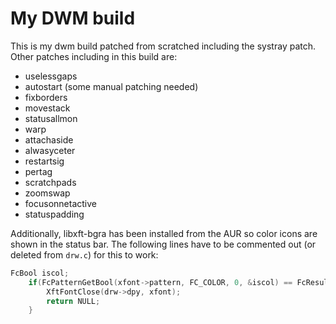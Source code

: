# My DWM build

This is my dwm build patched from scratched including the systray patch. Other patches including in this build are:

- uselessgaps
- autostart (some manual patching needed)
- fixborders
- movestack
- statusallmon
- warp
- attachaside
- alwasyceter
- restartsig
- pertag
- scratchpads
- zoomswap
- focusonnetactive
- statuspadding


Additionally, libxft-bgra has been installed from the AUR so color icons are shown in the status bar. The following lines have to be commented out (or deleted from `drw.c`) for this to work:

```c
FcBool iscol;
	if(FcPatternGetBool(xfont->pattern, FC_COLOR, 0, &iscol) == FcResultMatch && iscol) {
		XftFontClose(drw->dpy, xfont);
		return NULL;
	}
```
